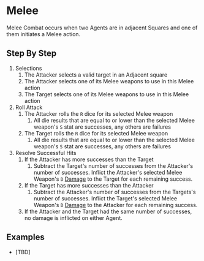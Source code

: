 # Melee

Melee Combat occurs when two Agents are in adjacent Squares and one of them initiates a Melee action.

## Step By Step

1. Selections
    1. The Attacker selects a valid target in an Adjacent square
    1. The Attacker selects one of its Melee weapons to use in this Melee action
    1. The Target selects one of its Melee weapons to use in this Melee action
1. Roll Attack
    1. The Attacker rolls the `R` dice for its selected Melee weapon
        1. All die results that are equal to or lower than the selected Melee weapon's `S` stat are successes, any others are failures
    1. The Target rolls the `R` dice for its selected Melee weapon
        1. All die results that are equal to or lower than the selected Melee weapon's `S` stat are successes, any others are failures
1. Resolve Successful Hits
    1. If the Attacker has more successes than the Target
        1. Subtract the Target's number of successes from the Attacker's number of successes. Inflict the Attacker's selected Melee Weapon's `D` [Damage](../1.Introduction/4.Damage.md) to the Target for each remaining success.
    1. If the Target has more successes than the Attacker
        1. Subtract the Attacker's number of successes from the Targets's number of successes. Inflict the Target's selected Melee Weapon's `D` [Damage](../1.Introduction/4.Damage.md) to the Attacker for each remaining success.
    1. If the Attacker and the Target had the same number of successes, no damage is inflicted on either Agent.
    

## Examples

* [TBD]